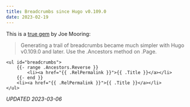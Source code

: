 ```yaml
---
title: Breadcrumbs since Hugo v0.109.0
date: 2023-02-19
---
```


This is a [true gem](https://discourse.gohugo.io/t/breadcrumb-gives-error-when-two-files-in-different-folders-have-the-same-name/42972/4) by Joe Mooring:

> Generating a trail of breadcrumbs became much simpler with Hugo v0.109.0 and later. Use the .Ancestors method on .Page.

```
<ul id="breadcrumbs">
    {{- range .Ancestors.Reverse }}
        <li><a href="{{ .RelPermalink }}">{{ .Title }}</a></li>
    {{- end }}
    <li><a href="{{ .RelPermalink }}">{{ .Title }}</a></li>
</ul>
```

*UPDATED 2023-03-06*